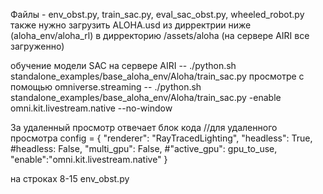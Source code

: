 Файлы - env_obst.py, train_sac.py, eval_sac_obst.py, wheeled_robot.py
также нужно загрузить ALOHA.usd из дирректрии ниже (aloha_env/aloha_rl) в дирректорию /assets/aloha (на сервере AIRI все загруженно)

обучение модели SAC на сервере AIRI -- ./python.sh standalone_examples/base_aloha_env/Aloha/train_sac.py 
просмотре с помощью omniverse.streaming -- ./python.sh standalone_examples/base_aloha_env/Aloha/train_sac.py -enable omni.kit.livestream.native --no-window

За удаленный просмотр отвечает блок кода 
//для удаленного просмотра
config = {
    "renderer": "RayTracedLighting",
    "headless": True,
    #headless: False,
    "multi_gpu": False, 
    #"active_gpu": gpu_to_use,
    "enable":"omni.kit.livestream.native"
}

на строках 8-15 env_obst.py 
